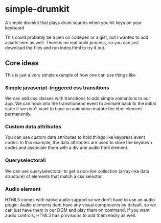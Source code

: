 # simple-drumkit
A simple drumkit that plays drum sounds when you hit keys on your keyboard 

This could probably be a pen on codepen or a gist, but I wanted to add assets here as well. There is no real build process, so you can just download the files and run index.html to try it out.

## Core ideas

This is just a very simple example of how one can use things like

### Simple javascript-triggered css transitions

We can add css classes with transitions to add simple animations to our app. We can hook into the transitionend event to animate back 
to the initial state if we don't want to have an animation mutate the html element permanently.

### Custom data attributes

You can use custom data attributes to hold things like keypress event codes. In this example, the data attributes are used to 
store the keydown codes and associate them with a div and audio html element.

### Queryselectorall

We can use queryselectorall to get a non-live collection (array-like data structure) of elements that match a css selector.

### Audio element

HTML5 comes with native audio support so we don't have to use an audio plugin. Audio elements dont have any visual components by 
default, so we can just have them in our DOM and play them on command. If you want audio controls, HTML5 has provisions to add them
easily as well.
